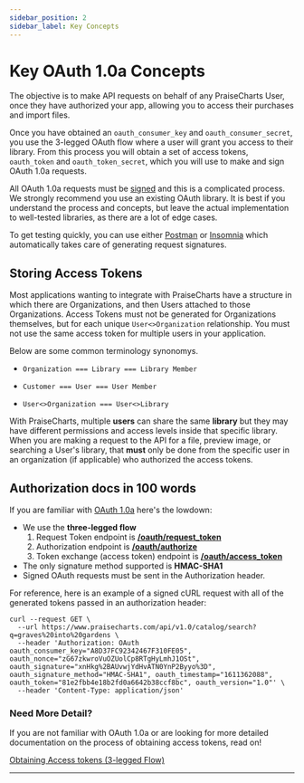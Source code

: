 ```yaml
---
sidebar_position: 2
sidebar_label: Key Concepts
---
```


# Key OAuth 1.0a Concepts

The objective is to make API requests on behalf of any PraiseCharts User, once they have authorized your app, allowing you to access their purchases and import files.

Once you have obtained an `oauth_consumer_key` and `oauth_consumer_secret`, you use the 3-legged OAuth flow where a user will grant you access to their library. From this process you will obtain a set of access tokens, `oauth_token` and `oauth_token_secret`, which you will use to make and sign OAuth 1.0a requests.

All OAuth 1.0a requests must be [signed](/guides/authorization/creating-a-signature) and this is a complicated process. We strongly recommend you use an existing OAuth library. It is best if you understand the process and concepts, but leave the actual implementation to well-tested libraries, as there are a lot of edge cases.

To get testing quickly, you can use either [Postman](https://www.getpostman.com/) or [Insomnia](https://insomnia.rest/) which automatically takes care of generating request signatures.

## Storing Access Tokens

Most applications wanting to integrate with PraiseCharts have a structure in which there are Organizations, and then Users attached to those Organizations. Access Tokens must not be generated for Organizations themselves, but for each unique `User<>Organization` relationship. You must not use the same access token for multiple users in your application.

Below are some common terminology synonomys. 

- `Organization === Library === Library Member`

- `Customer === User === User Member`

- `User<>Organization === User<>Library`

With PraiseCharts, multiple **users** can share the same **library** but they may have different permissions and access levels inside that specific library. When you are making a request to the API for a file, preview image, or searching a User's library, that **must** only be done from the specific user in an organization (if applicable) who authorized the access tokens.


## Authorization docs in 100 words
If you are familiar with [OAuth 1.0a](https://oauth.net/core/1.0a/) here's the lowdown:

- We use the **three-legged flow**
  1. Request Token endpoint is [**/oauth/request_token**](/documentation/request-token)
  2. Authorization endpoint is [**/oauth/authorize**](/documentation/authorize)
  3. Token exchange (access token) endpoint is [**/oauth/access_token**](/documentation/access-token)
- The only signature method supported is **HMAC-SHA1**
- Signed OAuth requests must be sent in the Authorization header.

For reference, here is an example of a signed cURL request with all of the generated tokens passed in an authorization header:

```shell
curl --request GET \
  --url https://www.praisecharts.com/api/v1.0/catalog/search?q=graves%20into%20gardens \
  --header 'Authorization: OAuth oauth_consumer_key="A8D37FC92342467F310FE05", oauth_nonce="zG67zkwroVuOZUolCp8RTgHyLmhJ1OSt", oauth_signature="xnHkg%2BAUvwjYdHvATN0YnP2Byyo%3D", oauth_signature_method="HMAC-SHA1", oauth_timestamp="1611362088", oauth_token="81e2fbb4e18b2fd0a6642b38ccf8bc", oauth_version="1.0"' \
  --header 'Content-Type: application/json'
```

### Need More Detail?

If you are not familiar with OAuth 1.0a or are looking for more detailed documentation on the process of obtaining access tokens, read on!

[Obtaining Access tokens (3-legged Flow) ](/guides/authorization/legged-flow)

---